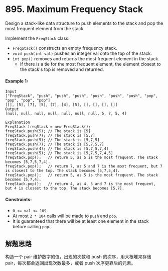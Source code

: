 # 895. Maximum Frequency Stack

Design a stack-like data structure to push elements to the stack and pop the most frequent element from the stack.

Implement the `FreqStack` class:

+ `FreqStack()` constructs an empty frequency stack.
+ `void push(int val)` pushes an integer val onto the top of the stack.
+ `int pop()` removes and returns the most frequent element in the stack.
    + If there is a tie for the most frequent element, the element closest to the stack's top is removed and returned.
 

#### Example 1:

```
Input
["FreqStack", "push", "push", "push", "push", "push", "push", "pop", "pop", "pop", "pop"]
[[], [5], [7], [5], [7], [4], [5], [], [], [], []]
Output
[null, null, null, null, null, null, null, 5, 7, 5, 4]

Explanation
FreqStack freqStack = new FreqStack();
freqStack.push(5); // The stack is [5]
freqStack.push(7); // The stack is [5,7]
freqStack.push(5); // The stack is [5,7,5]
freqStack.push(7); // The stack is [5,7,5,7]
freqStack.push(4); // The stack is [5,7,5,7,4]
freqStack.push(5); // The stack is [5,7,5,7,4,5]
freqStack.pop();   // return 5, as 5 is the most frequent. The stack becomes [5,7,5,7,4].
freqStack.pop();   // return 7, as 5 and 7 is the most frequent, but 7 is closest to the top. The stack becomes [5,7,5,4].
freqStack.pop();   // return 5, as 5 is the most frequent. The stack becomes [5,7,4].
freqStack.pop();   // return 4, as 4, 5 and 7 is the most frequent, but 4 is closest to the top. The stack becomes [5,7].
``` 

#### Constraints:

+ `0 <= val <= 109`
+ At most `2 * 104` calls will be made to `push` and `pop`.
+ It is guaranteed that there will be at least one element in the stack before calling `pop`.

## 解题思路

构造一个 pair 维护数字的值，出现的次数和 push 的次序，用大根堆来存储 pair，每次都会返回出现次数最多，或者 push 次序更靠后的元素。
